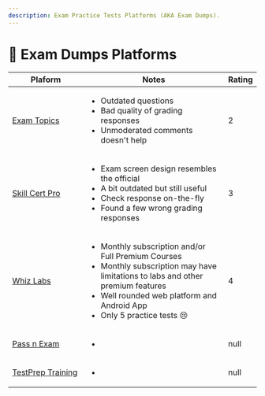 ```yaml
---
description: Exam Practice Tests Platforms (AKA Exam Dumps).
---
```


# 🔡 Exam Dumps Platforms



<table><thead><tr><th width="202">Plaform</th><th width="402">Notes</th><th data-type="rating" data-max="5">Rating</th></tr></thead><tbody><tr><td><a href="https://www.examtopics.com/">Exam Topics</a></td><td><ul><li>Outdated questions</li><li>Bad quality of grading responses</li><li>Unmoderated comments doesn't help</li></ul></td><td>2</td></tr><tr><td><a href="https://skillcertpro.com/">Skill Cert Pro</a></td><td><ul><li>Exam screen design resembles the official</li><li>A bit outdated but still useful</li><li>Check response on-the-fly</li><li>Found a few wrong grading responses</li></ul></td><td>3</td></tr><tr><td><a href="https://whizlabs.com/">Whiz Labs</a></td><td><ul><li>Monthly subscription and/or Full Premium Courses</li><li>Monthly subscription may have limitations to labs and other premium features</li><li>Well rounded web platform and Android App</li><li>Only 5 practice tests <span data-gb-custom-inline data-tag="emoji" data-code="1f622">😢</span></li></ul></td><td>4</td></tr><tr><td><a href="https://www.passnexam.com/google/professional-data-engineer">Pass n Exam</a></td><td><ul><li></li></ul></td><td>null</td></tr><tr><td><a href="https://www.testpreptraining.com/certified-professional-data-engineer-practice-exam">TestPrep Training</a></td><td><ul><li></li></ul></td><td>null</td></tr></tbody></table>
